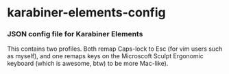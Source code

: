 # karabiner-elements-config

### JSON config file for Karabiner Elements

This contains two profiles. Both remap Caps-lock to Esc (for vim users such as
myself), and one remaps keys on the Microscoft Sculpt Ergonomic keyboard (which
is awesome, btw) to be more Mac-like).
